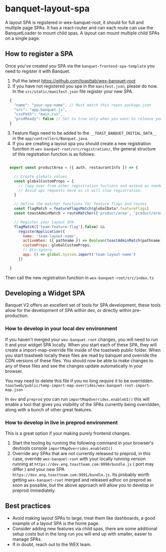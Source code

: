 # banquet-layout-spa

A layout SPA is registered in wex-banquet-root, it should for full and multiple page SPAs. It has a react-router and can each route can use the BanquetLoader to mount child spas. A layout can mount multiple child SPAs on a single page.

## How to register a SPA

Once you've created you SPA via the `banquet-frontend-spa-template` you need to register it with Banquet.

1. Pull the latest <https://github.com/toasttab/wex-banquet-root>
2. If you have not registered you spa in the `manifest.json`, please do now. In the `src/static/manifest.json` file register your new SPA.

```js
  {
    "name": "your-spa-name", // Must match this repos package.json
    "src": "app.banquet.js",
    "cssPath": "main.css",
    "prodReady": false // Set to true only when you want to release your SPA to production.
  }
```
 3. Feature flags need to be added to the `__TOAST_BANQUET_INITIAL_DATA__` in the `app/controllers/Banquet.java`. 
 4. If you are creating a layout spa you should create a new registration function in `wex-banquet-root/src/registration/`, the general structure of this registration function is as follows:

```js

  export const productArea = ({ auth, restaurantInfo }) => {

    // Create globals values 
    const globalCustomProps = {
      // Copy over from other registration fuctions and extend as needed. 
      // Avoid api requests here as it will slow registration.
    }

    // Define the matcher functions for feature flags and routes
    const flagMatch = featureFlagsMatch(globalData?.featureFlags)
    const toastAdminMatch = routeMatcher(['product/area', 'product/area/*'])

    // Register your layout SPA 
    flagMatch(['team-feature-flag'],false) &&
      registerApplication({
        name: 'team-layout-name',
        activeWhen: ({ pathname }) => Boolean(toastAdminMatch(pathname)),
        customProps: globalCustomProps,
        // @ts-ignore
        app: () => global.System.import('team-layout-name')
      })

  }

```

Then call the new registration function in `wex-banquet-root/src/index.ts`

## Developing a Widget SPA

Banquet V2 offers an excellent set of tools for SPA development, these tools allow for the development of SPA within dev, or directly within pre-production.

### How to develop in your local dev environment

If you haven't merged your `wex-banquet-root` changes, you will need to run it and your widget SPA locally. When you start each of these SPA, they will create a import-map-override file inside of the toastweb public folder. When you start toastweb locally these files are read by banquet and override the CDN versions of these files. You should now be able to make changes to any of these files and see the changes update automatically in your browser.

You may need to delete this file if you no long require it to be overridden.
`toastweb/public/temp-import-map-overrides/wex-banquet-root-import-map.json`

In `dev` and `preprod` you can run `importMapOverrides.enableUI()` this will enable a tool that gives you visibility of the SPAs currently being overridden, along with a bunch of other great features.

### How to develop in live in preprod environment

This is a great option if your making purely frontend changes.

   1. Start the tooling by running the following command in your browser's devtools console `importMapOverrides.enableUI()`
   2. Override any SPAs that are not currently released to preprod, in this case, override `wex-banquet-root` with your locally running version running at `https://dev.eng.toastteam.com:9990/bundle.js` ( port may differ ) and your new SPA `https://dev.eng.toastteam.com:9991/bundle.js`. Its probably worth getting `wex-banquet-root` merged and released adhoc on preprod as soon as possible, but the above approach will allow you to develop in preprod immediately.

## Best practices

- Avoid making layout SPAs to large, treat them like dashboards, a good example of a layout SPA is the home page.
- Consider adding new features via child spas, there are some additional setup costs but in the long run you will end up with smaller, easier to manage SPAs.
- If in doubt, reach out to the WEX team.

